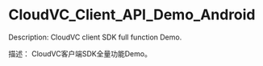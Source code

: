 # CloudVC_Client_API_Demo_Android

Description:
CloudVC client SDK full function Demo.

描述：
CloudVC客户端SDK全量功能Demo。